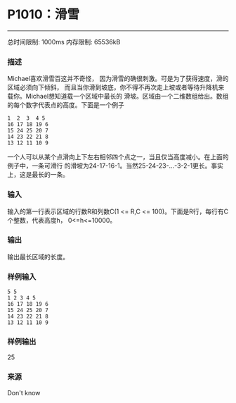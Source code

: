 # P1010：滑雪
------

总时间限制: 1000ms 内存限制: 65536kB

### 描述

Michael喜欢滑雪百这并不奇怪， 因为滑雪的确很刺激。可是为了获得速度，滑的区域必须向下倾斜，
而且当你滑到坡底，你不得不再次走上坡或者等待升降机来载你。Michael想知道载一个区域中最长的
滑坡。区域由一个二维数组给出。数组的每个数字代表点的高度。下面是一个例子
```
1  2  3  4 5
16 17 18 19 6
15 24 25 20 7
14 23 22 21 8
13 12 11 10 9
```
一个人可以从某个点滑向上下左右相邻四个点之一，当且仅当高度减小。在上面的例子中，一条可滑行
的滑坡为24-17-16-1。当然25-24-23-...-3-2-1更长。事实上，这是最长的一条。

### 输入

输入的第一行表示区域的行数R和列数C(1 <= R,C <= 100)。下面是R行，每行有C个整数，代表高度h，
0<=h<=10000。

### 输出

输出最长区域的长度。

### 样例输入

```
5 5
1 2 3 4 5
16 17 18 19 6
15 24 25 20 7
14 23 22 21 8
13 12 11 10 9
```

### 样例输出

25

### 来源

Don't know